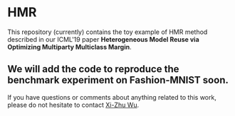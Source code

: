 # HMR
This repository (currently) contains the toy example of HMR method described in 
our ICML'19 paper **Heterogeneous Model Reuse via Optimizing Multiparty Multiclass Margin**.

We will add the code to reproduce the benchmark experiment on Fashion-MNIST soon.
---------------

If you have questions or comments about anything related to this work, please
do not hesitate to contact [Xi-Zhu Wu](http://lamda.nju.edu.cn/wuxz/).
